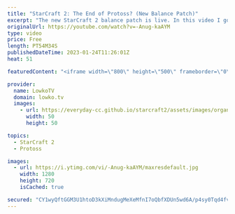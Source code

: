 ```yaml
---
title: "StarCraft 2: The End of Protoss? (New Balance Patch)"
excerpt: "The new StarCraft 2 balance patch is live. In this video I go over all the changes made to Zerg, Protoss and Terran and ramble about a few things related to SC2.  https://news.blizzard.com/en-us/starcraft2/23893118/starcraft-ii-5-0-11-patch-notes  Support my work: https://patreon.com/lowkotv Lowko Merch:"
originalUrl: https://youtube.com/watch?v=-Anug-kaAYM
type: video
price: Free
length: PT54M34S
publishedDateTime: 2023-01-24T11:26:01Z
heat: 51

featuredContent: "<iframe width=\"800\" height=\"500\" frameborder=\"0\" src=\"https://www.youtube.com/embed/-Anug-kaAYM\" allow=\"accelerometer; autoplay; encrypted-media; gyroscope; picture-in-picture\" allowfullscreen></iframe>"

provider:
  name: LowkoTV
  domain: lowko.tv
  images:
    - url: https://everyday-cc.github.io/starcraft2/assets/images/organizations/lowko.tv-50x50.jpg
      width: 50
      height: 50

topics:
  - StarCraft 2
  - Protoss

images:
  - url: https://i.ytimg.com/vi/-Anug-kaAYM/maxresdefault.jpg
    width: 1280
    height: 720
    isCached: true

secured: "CY1wyQftGGM3U1htoD3kXiMndugMeXeMfnI7oQbfXDUn5wd6A/p4sy0Tqd4fvXd96X33fNgPc5p/slQZdGC0Z6Q2j5eXgMbAy70QW1+3D7TSAfHB+1GfO1ZrmVtY/itImlfFnRL0DXhEXDAa2WBrZ2b44ygRikIxZa3RjNmDl0Y19CwjPgzCEx93n8wzBFiDR4cDOszbNwVmykfZIdaZvhaR2TZOs/zb/GHYwz8k5vBG/VG3sQQORZyJofyDgjCSYiBrTbQiwBJ/qKu/p4VZ5zhMbgeG4GC8og1OyJI9Suxi+Bmm9emSaxAjUH7m+salaJA2mxi8gltRkPyv8qcU2Z6FjXJghHDxXfwGcVnQ6H38lPfyAlxeH55sFWgiVdf6sCDY0PDTtbHxFFCdklT+HDbCcaQSkH4YH4FdXMNUNiGfYakE+I80Yi0WUqoKL6Ok;D+SpNKW3KKpThGMWByOpUQ=="
---
```


